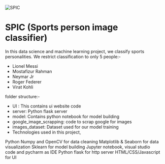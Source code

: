 
![SPIC](https://user-images.githubusercontent.com/84985963/182607583-e756fafb-4a2b-4acd-9011-95ddc39bbee6.png)

# SPIC (Sports person image classifier)

In this data science and machine learning project, we classify sports personalities. We restrict classification to only 5 people:-

* Lionel Messi <br/>
* Mostafizur Rahman <br/>
* Neymar Jr <br/>
* Roger Federer <br/>
* Virat Kohli <br/>

folder structure:-

* UI : This contains ui website code
* server: Python flask server
* model: Contains python notebook for model building
* google_image_scrapping: code to scrap google for images
* images_dataset: Dataset used for our model training
* Technologies used in this project,

Python
Numpy and OpenCV for data cleaning
Matplotlib & Seaborn for data visualization
Sklearn for model building
Jupyter notebook, visual studio code and pycharm as IDE
Python flask for http server
HTML/CSS/Javascript for UI
